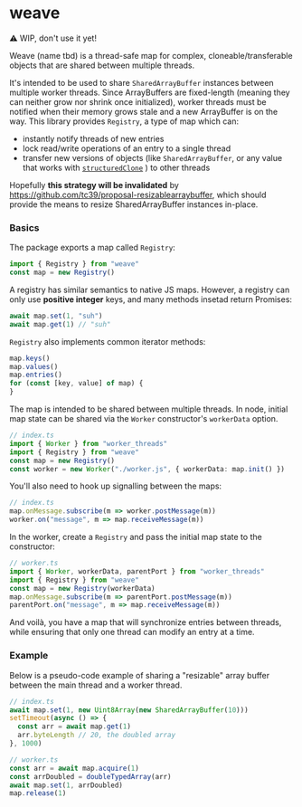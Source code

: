 # weave

⚠️ WIP, don't use it yet!

Weave (name tbd) is a thread-safe map for complex, cloneable/transferable objects that are shared between multiple threads.

It's intended to be used to share `SharedArrayBuffer` instances between multiple worker threads. Since ArrayBuffers are fixed-length (meaning they can neither grow nor shrink once initialized), worker threads must be notified when their memory grows stale and a new ArrayBuffer is on the way. This library provides `Registry`, a type of map which can:

- instantly notify threads of new entries
- lock read/write operations of an entry to a single thread
- transfer new versions of objects (like `SharedArrayBuffer`, or any value that works with [`structuredClone`](https://developer.mozilla.org/en-US/docs/Web/API/structuredClone) ) to other threads

Hopefully **this strategy will be invalidated** by https://github.com/tc39/proposal-resizablearraybuffer, which should provide the means to resize SharedArrayBuffer instances in-place.

### Basics

The package exports a map called `Registry`:

```ts
import { Registry } from "weave"
const map = new Registry()
```

A registry has similar semantics to native JS maps. However, a registry can only use **positive integer** keys, and many methods insetad return Promises:

```ts
await map.set(1, "suh")
await map.get(1) // "suh"
```

`Registry` also implements common iterator methods:

```ts
map.keys()
map.values()
map.entries()
for (const [key, value] of map) {
}
```

The map is intended to be shared between multiple threads. In node, initial map state can be shared via the `Worker` constructor's `workerData` option.

```ts
// index.ts
import { Worker } from "worker_threads"
import { Registry } from "weave"
const map = new Registry()
const worker = new Worker("./worker.js", { workerData: map.init() })
```

You'll also need to hook up signalling between the maps:

```ts
// index.ts
map.onMessage.subscribe(m => worker.postMessage(m))
worker.on("message", m => map.receiveMessage(m))
```

In the worker, create a `Registry` and pass the initial map state to the constructor:

```ts
// worker.ts
import { Worker, workerData, parentPort } from "worker_threads"
import { Registry } from "weave"
const map = new Registry(workerData)
map.onMessage.subscribe(m => parentPort.postMessage(m))
parentPort.on("message", m => map.receiveMessage(m))
```

And voilà, you have a map that will synchronize entries between threads, while ensuring that only one thread can modify an entry at a time.

### Example

Below is a pseudo-code example of sharing a "resizable" array buffer between the main thread and a worker thread.

```ts
// index.ts
await map.set(1, new Uint8Array(new SharedArrayBuffer(10)))
setTimeout(async () => {
  const arr = await map.get(1)
  arr.byteLength // 20, the doubled array
}, 1000)
```

```ts
// worker.ts
const arr = await map.acquire(1)
const arrDoubled = doubleTypedArray(arr)
await map.set(1, arrDoubled)
map.release(1)
```
